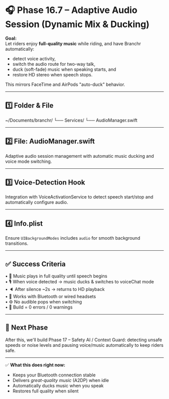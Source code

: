 # 🎧 Phase 16.7 – Adaptive Audio Session (Dynamic Mix & Ducking)

**Goal:**  
Let riders enjoy **full-quality music** while riding, and have Branchr automatically:
- detect voice activity,  
- switch the audio route for two-way talk,  
- duck (soft-fade) music when speaking starts, and  
- restore HD stereo when speech stops.

This mirrors FaceTime and AirPods "auto-duck" behavior.

---

## 1️⃣ Folder & File

~/Documents/branchr/
└── Services/
└── AudioManager.swift

---

## 2️⃣ File: AudioManager.swift

Adaptive audio session management with automatic music ducking and voice mode switching.

---

## 3️⃣ Voice-Detection Hook

Integration with VoiceActivationService to detect speech start/stop and automatically configure audio.

---

## 4️⃣ Info.plist

Ensure `UIBackgroundModes` includes `audio` for smooth background transitions.

---

## ✅ Success Criteria

• 🎵 Music plays in full quality until speech begins  
• 🎙 When voice detected → music ducks & switches to voiceChat mode  
• 🔈 After silence ~2s → returns to HD playback  
• 🧩 Works with Bluetooth or wired headsets  
• ⚙️ No audible pops when switching  
• 🧱 Build = 0 errors / 0 warnings

---

## 🚀 Next Phase

After this, we'll build Phase 17 – Safety AI / Context Guard:
detecting unsafe speeds or noise levels and pausing voice/music automatically to keep riders safe.

---

✅ **What this does right now:**  
- Keeps your Bluetooth connection stable  
- Delivers *great-quality music* (A2DP) when idle  
- Automatically ducks music when you speak  
- Restores full quality when silent

